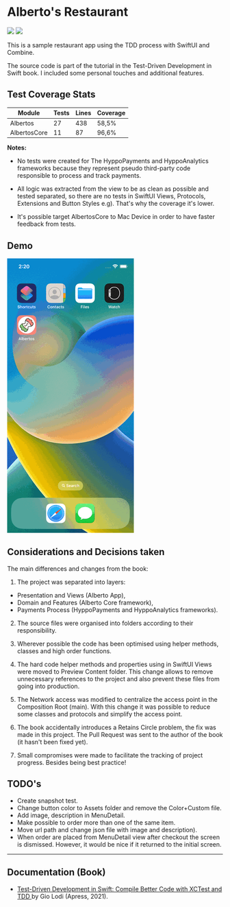 # Alberto's Restaurant

<p>
  <img src="https://github.com/fserrazes/Albertos/actions/workflows/CI.yml/badge.svg" />
    <img src="https://img.shields.io/badge/iOS-16.0+-orange.svg" />
</p>

This is a sample restaurant app using the TDD process with SwiftUI and Combine.

The source code is part of the tutorial in the Test-Driven Development in Swift book. I included some personal touches and additional features.

## Test Coverage Stats

| Module           | Tests | Lines | Coverage |
|------------------|-------|-------|----------|
| Albertos         |  27   | 438   | 58,5%    |
| AlbertosCore     |  11   |  87   | 96,6%    |

**Notes:**

* No tests were created for The HyppoPayments and HyppoAnalytics frameworks because they represent pseudo third-party code responsible to process and track payments.

* All logic was extracted from the view to be as clean as possible and tested separated, so there are no tests in SwiftUI Views, Protocols, Extensions and Button Styles e.g). That's why the coverage it's lower.

* It's possible target AlbertosCore to Mac Device in order to have faster feedback from tests.

## Demo

![](.images/screen_recording.gif)

## Considerations and Decisions taken

The main differences and changes from the book:

1. The project was separated into layers:
  * Presentation and Views (Alberto App),
  * Domain and Features (Alberto Core framework),
  * Payments Process (HyppoPayments and HyppoAnalytics frameworks).

2. The source files were organised into folders according to their responsibility.

3. Wherever possible the code has been optimised using helper methods, classes and high order functions.

4. The hard code helper methods and properties using in SwiftUI Views were moved to Preview Content folder. This change allows to remove unnecessary references to the project and also prevent these files from going into production.  

5. The Network access was modified to centralize the access point in the Composition Root (main). With this change it was possible to reduce some classes and protocols and simplify the access point.

6. The book accidentally introduces a Retains Circle problem, the fix was made in this project. The Pull Request was sent to the author of the book (it hasn't been fixed yet).

7. Small compromises were made to facilitate the tracking of project progress. Besides being best practice!

## TODO's

* Create snapshot test.
* Change button color to Assets folder and remove the Color+Custom file.
* Add image, description in MenuDetail.
* Make possible to order more than one of the same item.
* Move url path and change json file with image and description).
* When order are placed from MenuDetail view after checkout the screen is dismissed. However, it would be nice if it returned to the initial screen.

---

## Documentation (Book)
+ [Test-Driven Development in Swift: Compile Better Code with XCTest and TDD ](https://www.amazon.com/Test-Driven-Development-Swift-Compile-Better-ebook/dp/B098HZ9LLD/ref=sr_1_1?crid=V77WWNISPC48&keywords=Test-Driven+Development+in+Swift%3A+Compile+Better+Code+with+XCTest+and+TDD+by+Gio+Lodi+%28Apress%2C+2021%29.&qid=1666260006&qu=eyJxc2MiOiItMC4wMSIsInFzYSI6IjAuMDAiLCJxc3AiOiIwLjAwIn0%3D&sprefix=test-driven+development+in+swift+compile+better+code+with+xctest+and+tdd+by+gio+lodi+apress%2C+2021+.%2Caps%2C212&sr=8-1) by Gio Lodi (Apress, 2021).
